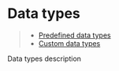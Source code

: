 [//]: # (60, Data types)

# Data types

> * [Predefined data types](data-types/predefined)
> * [Custom data types](data-types/custom)

Data types description
